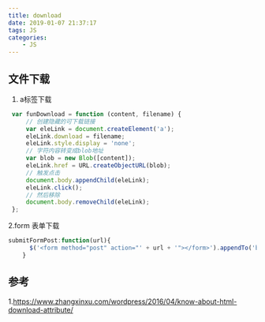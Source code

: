 ```yaml
---
title: download
date: 2019-01-07 21:37:17
tags: JS
categories:
    - JS
---
```

## 文件下载
1. a标签下载
```js
 var funDownload = function (content, filename) {
     // 创建隐藏的可下载链接
     var eleLink = document.createElement('a');
     eleLink.download = filename;
     eleLink.style.display = 'none';
     // 字符内容转变成blob地址
     var blob = new Blob([content]);
     eleLink.href = URL.createObjectURL(blob);
     // 触发点击
     document.body.appendChild(eleLink);
     eleLink.click();
     // 然后移除
     document.body.removeChild(eleLink);
 };
```
2.form 表单下载
```js
submitFormPost:function(url){
      $('<form method="post" action="' + url + '"></form>').appendTo('body').submit().remove();
    }
```

## 参考
1.https://www.zhangxinxu.com/wordpress/2016/04/know-about-html-download-attribute/